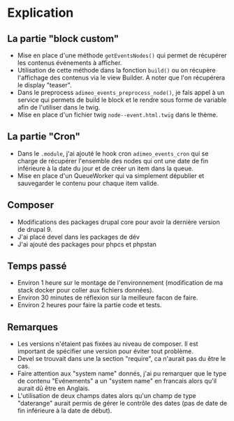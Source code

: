 # Explication

## La partie "block custom"
* Mise en place d'une méthode ```getEventsNodes()``` qui permet de récupérer les contenus
événements à afficher.
* Utilisation de cette méthode dans la fonction ```build()``` ou on récupère l'affichage
des contenus via le view Builder. A noter que l'on récupérera le display "teaser".
* Dans le preprocess ```adimeo_events_preprocess_node()```, je fais appel à un service qui
permets de build le block et le rendre sous forme de variable afin de l'utiliser dans le twig.
* Mise en place d'un fichier twig ```node--event.html.twig``` dans le thème.

## La partie "Cron"
* Dans le ```.module```, j'ai ajouté le hook cron ```adimeo_events_cron``` qui se charge
de récupérer l'ensemble des nodes qui ont une date de fin inférieure à la date du jour et de créer
un item dans la queue.
* Mise en place d'un QueueWorker qui va simplement dépublier et sauvegarder le contenu
pour chaque item valide.

## Composer
* Modifications des packages drupal core pour avoir la dernière version de drupal 9.
* J'ai placé devel dans les packages de dév
* J'ai ajouté des packages pour phpcs et phpstan

## Temps passé
* Environ 1 heure sur le montage de l'environnement (modification de ma stack docker pour coller
aux fichiers données).
* Environ 30 minutes de réflexion sur la meilleure facon de faire.
* Environ 2 heures pour faire la partie code et tests.


## Remarques
* Les versions n'étaient pas fixées au niveau de composer.
  Il est important de spécifier une version pour éviter tout problème.
* Devel se trouvait dans une la section "require", ca n'aurait pas du être le cas.
* Faire attention aux "system name" donnés, j'ai pu remarquer que le type de contenu
  "Evénements" a un "system name" en francais alors qu'il aurait dû être en Anglais.
* L'utilisation de deux champs dates alors qu'un champ de type "daterange" aurait
permis de gérer le contrôle des dates (pas de date de fin inférieure à la date de début).
